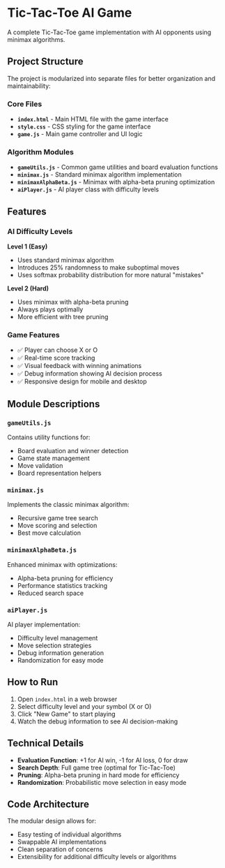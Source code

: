 # Tic-Tac-Toe AI Game

A complete Tic-Tac-Toe game implementation with AI opponents using minimax algorithms.

## Project Structure

The project is modularized into separate files for better organization and maintainability:

### Core Files

- **`index.html`** - Main HTML file with the game interface
- **`style.css`** - CSS styling for the game interface
- **`game.js`** - Main game controller and UI logic

### Algorithm Modules

- **`gameUtils.js`** - Common game utilities and board evaluation functions
- **`minimax.js`** - Standard minimax algorithm implementation
- **`minimaxAlphaBeta.js`** - Minimax with alpha-beta pruning optimization
- **`aiPlayer.js`** - AI player class with difficulty levels

## Features

### AI Difficulty Levels

**Level 1 (Easy)**
- Uses standard minimax algorithm
- Introduces 25% randomness to make suboptimal moves
- Uses softmax probability distribution for more natural "mistakes"

**Level 2 (Hard)**
- Uses minimax with alpha-beta pruning
- Always plays optimally
- More efficient with tree pruning

### Game Features

- ✅ Player can choose X or O
- ✅ Real-time score tracking
- ✅ Visual feedback with winning animations
- ✅ Debug information showing AI decision process
- ✅ Responsive design for mobile and desktop

## Module Descriptions

### `gameUtils.js`
Contains utility functions for:
- Board evaluation and winner detection
- Game state management
- Move validation
- Board representation helpers

### `minimax.js`
Implements the classic minimax algorithm:
- Recursive game tree search
- Move scoring and selection
- Best move calculation

### `minimaxAlphaBeta.js`
Enhanced minimax with optimizations:
- Alpha-beta pruning for efficiency
- Performance statistics tracking
- Reduced search space

### `aiPlayer.js`
AI player implementation:
- Difficulty level management
- Move selection strategies
- Debug information generation
- Randomization for easy mode

## How to Run

1. Open `index.html` in a web browser
2. Select difficulty level and your symbol (X or O)
3. Click "New Game" to start playing
4. Watch the debug information to see AI decision-making

## Technical Details

- **Evaluation Function**: +1 for AI win, -1 for AI loss, 0 for draw
- **Search Depth**: Full game tree (optimal for Tic-Tac-Toe)
- **Pruning**: Alpha-beta pruning in hard mode for efficiency
- **Randomization**: Probabilistic move selection in easy mode

## Code Architecture

The modular design allows for:
- Easy testing of individual algorithms
- Swappable AI implementations
- Clean separation of concerns
- Extensibility for additional difficulty levels or algorithms

